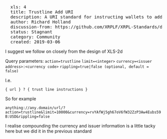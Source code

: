 <pre>
  xls: 4
  title: Trustline Add URI
  description: A URI standard for instructing wallets to add trustlines following the design of XLS-2d
  author: Richard Holland <richard@bitlocus.com>
  discussion-from: https://github.com/XRPLF/XRPL-Standards/discussions/25
  status: Stagnant
  category: Community
  created: 2019-03-06
</pre>

I suggest we follow on closely from the design of XLS-2d

Query parameters:
`action=trustline`
`limit=<integer>`
`currency=<issuer address>:<currency code>`
`rippling=true|false (optional, default = false)`

I.e.

`{ url } ? { trust line instructions }`

So for example

`anything://any.domain/url/?action=trustline&limit=10000&currency=rvYAfWj5gh67oV6fW32ZzP3Aw4Eubs59B:USD&rippling=false`

I realise compounding the currency and issuer information is a little tacky here but we did it in the previous standard